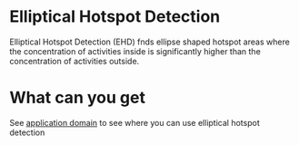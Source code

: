 # Elliptical Hotspot Detection
Elliptical Hotspot Detection (EHD) fnds ellipse shaped hotspot areas where the concentration of activities inside is significantly higher
than the concentration of activities outside. 

# What can you get
See [application domain]() to see where you can use elliptical hotspot detection
